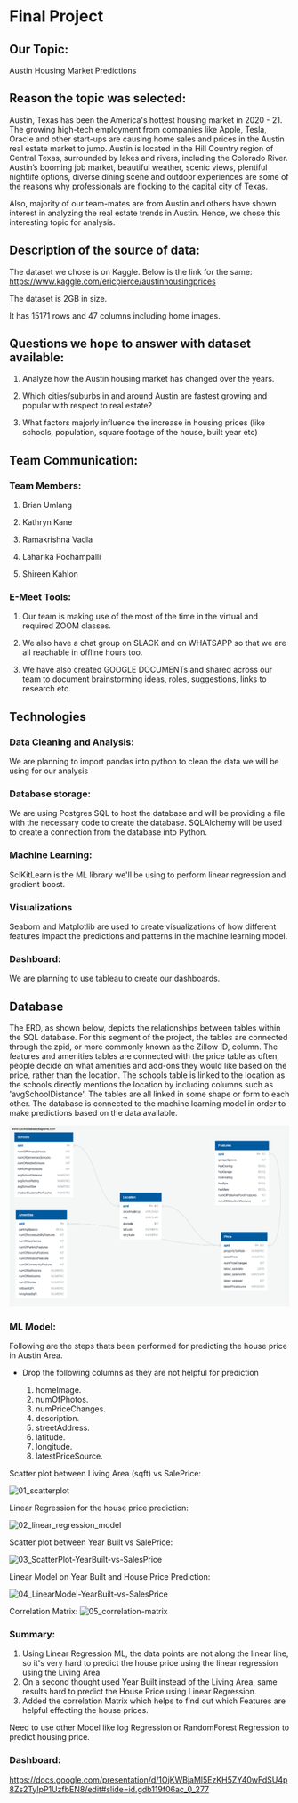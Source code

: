 # Final Project

## **Our Topic:** 

Austin Housing Market Predictions

## **Reason the topic was selected:**

Austin, Texas has been the America's hottest housing market in 2020 - 21. The growing high-tech employment from companies like Apple, Tesla, Oracle and other start-ups are causing home sales and prices in the Austin real estate market to jump. Austin is located in the Hill Country region of Central Texas, surrounded by lakes and rivers, including the Colorado River. Austin’s booming job market, beautiful weather, scenic views, plentiful nightlife options, diverse dining scene and outdoor experiences are some of the reasons why professionals are flocking to the capital city of Texas.

Also, majority of our team-mates are from Austin and others have shown interest in analyzing the real estate trends in Austin. Hence, we chose this interesting topic for analysis.

## **Description of the source of data:**

The dataset we chose is on Kaggle. Below is the link for the same:
https://www.kaggle.com/ericpierce/austinhousingprices

The dataset is 2GB in size. 

It has 15171 rows and 47 columns including home images.

## **Questions we hope to answer with dataset available:**

1. Analyze how the Austin housing market has changed over the years. 

2. Which cities/suburbs in and around Austin are fastest growing and popular with respect to real estate?

3. What factors majorly influence the increase in housing prices (like schools, population, square footage of the house, built year etc)

## **Team Communication:**

### **Team Members:**

1. Brian Umlang

1. Kathryn Kane

1. Ramakrishna Vadla

1. Laharika Pochampalli

1. Shireen Kahlon

### **E-Meet Tools:**

1. Our team is making use of the most of the time in the virtual and required ZOOM classes.

2. We also have a chat group on SLACK and on WHATSAPP so that we are all reachable in offline hours too.

3. We have also created GOOGLE DOCUMENTs and shared across our team to document brainstorming ideas, roles, suggestions, links to research etc.
      
## **Technologies**

### **Data Cleaning and Analysis:**

We are planning to import pandas into python to clean the data we will be using for our analysis

### **Database storage:**

We are using Postgres SQL to host the database and will be providing a file with the necessary code to create the database. SQLAlchemy will be used to create a connection from the database into Python.
  
### **Machine Learning:**
SciKitLearn is the ML library we'll be using to perform linear regression and gradient boost.

### **Visualizations**
Seaborn and Matplotlib are used to create visualizations of how different features impact the predictions and patterns in the machine learning model.
	
### **Dashboard:**
We are planning to use tableau to create our dashboards. 

## **Database**
 
The ERD, as shown below, depicts the relationships between tables within the SQL database. For this segment of the project, the tables are connected through the zpid, or more commonly known as the Zillow ID, column. The features and amenities tables are connected with the price table as often, people decide on what amenities and add-ons they would like based on the price, rather than the location. The schools table is linked to the location as the schools directly mentions the location by including columns such as 'avgSchoolDistance'. The tables are all linked in some shape or form to each other. The database is connected to the machine learning model in order to make predictions based on the data available.

![ERD](https://github.com/LaharikaSCU/Austin_Project/blob/main/Images/ERD.png)


### **ML Model:**

Following are the steps thats been performed for predicting the house price in Austin Area.

* Drop the following columns as they are not helpful for prediction

    1. homeImage.
    1. numOfPhotos.
    1. numPriceChanges.
    1. description.
    1. streetAddress.
    1. latitude.
    1. longitude.
    1. latestPriceSource.

Scatter plot between Living Area (sqft) vs SalePrice:

![01_scatterplot](https://user-images.githubusercontent.com/8316473/119210834-284c6500-ba74-11eb-8a8f-5f1dc3cbc0ca.PNG)

Linear Regression for the house price prediction:

![02_linear_regression_model](https://user-images.githubusercontent.com/8316473/119210840-3601ea80-ba74-11eb-8af2-d0ae1cb1c2b3.PNG)

Scatter plot between Year Built vs SalePrice:

![03_ScatterPlot-YearBuilt-vs-SalesPrice](https://user-images.githubusercontent.com/8316473/119240546-d825df00-bb15-11eb-82b3-5053c72ddbc9.PNG)

Linear Model on Year Built and House Price Prediction:

![04_LinearModel-YearBuilt-vs-SalesPrice](https://user-images.githubusercontent.com/8316473/119240561-02779c80-bb16-11eb-93de-75da2ea4f856.PNG)

Correlation Matrix:
![05_correlation-matrix](https://user-images.githubusercontent.com/8316473/119270446-55a72900-bbc2-11eb-92ef-3069e44f8f10.PNG)

### **Summary:**

1. Using Linear Regression ML, the data points are not along the linear line, so it's very hard to predict the house price using the linear regression using the Living Area.
1. On a second thought used Year Built instead of the Living Area, same results hard to predict the House Price using Linear Regression.
1. Added the correlation Matrix which helps to find out which Features are helpful effecting the house prices.


Need to use other Model like log Regression or RandomForest Regression to predict housing price.


### **Dashboard:**
https://docs.google.com/presentation/d/1OjKWBjaMl5EzKH5ZY40wFdSU4p8Zs2TylpP1UzfbEN8/edit#slide=id.gdb119f06ac_0_277

